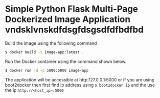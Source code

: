 # Simple Python Flask Multi-Page Dockerized Image Application vndsklvnskdfdsgfdsgsdfdfbdfbd

Build the image using the following command

```bash
$ docker build -t image-app:latest .
```

Run the Docker container using the command shown below.

```bash
$ docker run -d -p 5000:5000 image-app
```

The application will be accessible at http:127.0.0.1:5000 or if you are using boot2docker then first find ip address using `$ boot2docker ip` and the use the ip `http://<host_ip>:5000`
